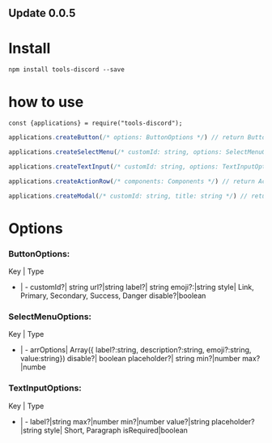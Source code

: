 ## Update 0.0.5
# Install
```
npm install tools-discord --save
```
# how to use
```
const {applications} = require("tools-discord");
```

```javascript
applications.createButton(/* options: ButtonOptions */) // return ButtonBuilder

applications.createSelectMenu(/* customId: string, options: SelectMenuOptions */) // return SelectMenuBuilder

applications.createTextInput(/* customId: string, options: TextInputOptions */) // return TextInputBuilder

applications.createActionRow(/* components: Components */) // return ActionRowBuilder

applications.createModal(/* customId: string, title: string */) // return ModalBuilder
```
# Options
### ButtonOptions:
Key | Type
- | -
customId?| string
url?|string
label?| string
emoji?:|string
style| Link, Primary, Secondary, Success, Danger
disable?|boolean
    
### SelectMenuOptions:
Key | Type
- | -
arrOptions| Array({ label?:string, description?:string, emoji?:string, value:string})
disable?| boolean
placeholder?| string
min?|number
max?|numbe

### TextInputOptions:
Key | Type
- | -
label?|string
max?|number
min?|number 
value?|string 
placeholder?|string
style| Short, Paragraph 
isRequired|boolean